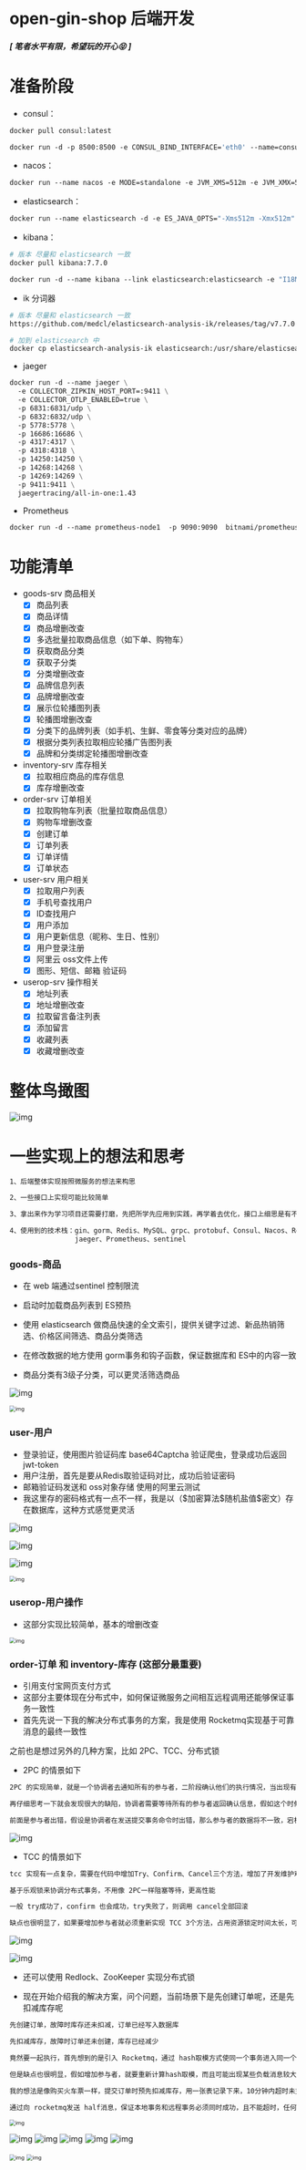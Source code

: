 # open-gin-shop 后端开发

##### [ 笔者水平有限，希望玩的开心😝 ]

# 准备阶段

- consul：

~~~dockerfile
docker pull consul:latest

docker run -d -p 8500:8500 -e CONSUL_BIND_INTERFACE='eth0' --name=consul consul agent -server -bootstrap -ui -client='0.0.0.0'
~~~

- nacos：

~~~dockerfile
docker run --name nacos -e MODE=standalone -e JVM_XMS=512m -e JVM_XMX=512m -e JVM_XMN=256m -p 8848:8848 -d nacos/nacos-server:latest
~~~

- elasticsearch：

~~~dockerfile
docker run --name elasticsearch -d -e ES_JAVA_OPTS="-Xms512m -Xmx512m" -e "discovery.type=single-node" -p 9200:9200 -p 9300:9300 elasticsearch:7.7.0
~~~

- kibana：

~~~dockerfile
# 版本 尽量和 elasticsearch 一致
docker pull kibana:7.7.0

docker run -d --name kibana --link elasticsearch:elasticsearch -e "I18N_LOCALE=zh-CN" -p 5601:5601 kibana:7.7.0
~~~

- ik 分词器

~~~dockerfile
# 版本 尽量和 elasticsearch 一致
https://github.com/medcl/elasticsearch-analysis-ik/releases/tag/v7.7.0

# 加到 elasticsearch 中
docker cp elasticsearch-analysis-ik elasticsearch:/usr/share/elasticsearch/plugins
~~~

- jaeger

~~~dockerfile
docker run -d --name jaeger \
  -e COLLECTOR_ZIPKIN_HOST_PORT=:9411 \
  -e COLLECTOR_OTLP_ENABLED=true \
  -p 6831:6831/udp \
  -p 6832:6832/udp \
  -p 5778:5778 \
  -p 16686:16686 \
  -p 4317:4317 \
  -p 4318:4318 \
  -p 14250:14250 \
  -p 14268:14268 \
  -p 14269:14269 \
  -p 9411:9411 \
  jaegertracing/all-in-one:1.43
~~~

- Prometheus

~~~dockerfile
docker run -d --name prometheus-node1  -p 9090:9090  bitnami/prometheus:latest
~~~

# 功能清单

- goods-srv 商品相关
    - [x] 商品列表
    - [x] 商品详情
    - [x] 商品增删改查
    - [x] 多选批量拉取商品信息（如下单、购物车）
    - [x] 获取商品分类
    - [x] 获取子分类
    - [x] 分类增删改查
    - [x] 品牌信息列表
    - [x] 品牌增删改查
    - [x] 展示位轮播图列表
    - [x] 轮播图增删改查
    - [x] 分类下的品牌列表（如手机、生鲜、零食等分类对应的品牌）
    - [x] 根据分类列表拉取相应轮播广告图列表
    - [x] 品牌和分类绑定轮播图增删改查
- inventory-srv 库存相关
    - [x] 拉取相应商品的库存信息
    - [x] 库存增删改查
- order-srv 订单相关
    - [x] 拉取购物车列表（批量拉取商品信息）
    - [x] 购物车增删改查
    - [x] 创建订单
    - [x] 订单列表
    - [x] 订单详情
    - [x] 订单状态
- user-srv 用户相关
    - [x] 拉取用户列表
    - [x] 手机号查找用户
    - [x] ID查找用户
    - [x] 用户添加
    - [x] 用户更新信息（昵称、生日、性别）
    - [x] 用户登录注册
    - [x] 阿里云 oss文件上传
    - [x] 图形、短信、邮箱 验证码
- userop-srv 操作相关
    - [x] 地址列表
    - [x] 地址增删改查
    - [x] 拉取留言备注列表
    - [x] 添加留言
    - [x] 收藏列表
    - [x] 收藏增删改查

# 整体鸟撖图

![img](img/img.png)

# 一些实现上的想法和思考

~~~dockerfile
1、后端整体实现按照微服务的想法来构思

2、一些接口上实现可能比较简单

3、拿出来作为学习项目还需要打磨，先把所学先应用到实践，再学着去优化，接口上细思是有不足的 [滑稽😝]

4、使用到的技术栈：gin、gorm、Redis、MySQL、grpc、protobuf、Consul、Nacos、Rocketmq、elasticsearch、
                jaeger、Prometheus、sentinel
~~~

### goods-商品

- 在 web 端通过sentinel 控制限流

- 启动时加载商品列表到 ES预热

- 使用 elasticsearch 做商品快速的全文索引，提供关键字过滤、新品热销筛选、价格区间筛选、商品分类筛选

- 在修改数据的地方使用 gorm事务和钩子函数，保证数据库和 ES中的内容一致

- 商品分类有3级子分类，可以更灵活筛选商品

![img](img/img_2.png)

<img src="img/img_1.png" alt="img" style="zoom: 65%;" />

### user-用户

- 登录验证，使用图片验证码库 base64Captcha 验证爬虫，登录成功后返回 jwt-token
- 用户注册，首先是要从Redis取验证码对比，成功后验证密码
- 邮箱验证码发送和 oss对象存储 使用的阿里云测试
- 我这里存的密码格式有一点不一样，我是以（\$加密算法$随机盐值\$密文）存在数据库，这种方式感觉更灵活

![img](img/img_3.png)

![img](img/img_4.png)

![img](img/img_5.png)

<img src="img/img_6.png" alt="img" style="zoom: 65%;" />

### userop-用户操作

- 这部分实现比较简单，基本的增删改查

<img src="img/img_7.png" alt="img" style="zoom: 65%;" />

### order-订单 和 inventory-库存 (这部分最重要)

- 引用支付宝网页支付方式
- 这部分主要体现在分布式中，如何保证微服务之间相互远程调用还能够保证事务一致性
- 首先先说一下我的解决分布式事务的方案，我是使用 Rocketmq实现基于可靠消息的最终一致性

之前也是想过另外的几种方案，比如 2PC、TCC、分布式锁

- 2PC 的情景如下

~~~dockerfile
2PC 的实现简单，就是一个协调者去通知所有的参与者，二阶段确认他们的执行情况，当出现有执行失败的，协调者就会通知所有的参与者回滚这次操作

再仔细思考一下就会发现很大的缺陷，协调者需要等待所有的参与者返回确认信息，假如这个时候出现某个节点网路延迟或直接宕机，迟迟接收不到确认将持续阻塞

前面是参与者出错，假设是协调者在发送提交事务命令时出错，那么参与者的数据将不一致，宕机那整个事务无法处理
~~~

![img](img/img_8.png)

- TCC 的情景如下

~~~dockerfile
tcc 实现有一点复杂，需要在代码中增加Try、Confirm、Cancel三个方法，增加了开发维护难度

基于乐观锁来协调分布式事务，不用像 2PC一样阻塞等待，更高性能

一般 try成功了，confirm 也会成功，try失败了，则调用 cancel全部回滚

缺点也很明显了，如果要增加参与者就必须重新实现 TCC 3个方法，占用资源锁定时间太长，可能死锁，参与者串行执行，无法处理多个参与者的事务
~~~

![img](img/img_9.png)

![img](img/img_10.png)

- 还可以使用 Redlock、ZooKeeper 实现分布式锁

- 现在开始介绍我的解决方案，问个问题，当前场景下是先创建订单呢，还是先扣减库存呢

~~~dockerfile
先创建订单，故障时库存还未扣减，订单已经写入数据库

先扣减库存，故障时订单还未创建，库存已经减少

竟然要一起执行，首先想到的是引入 Rocketmq，通过 hash取模方式使同一个事务进入同一个队列，这个方法异步执行好像还行

但是缺点也很明显，假如增加参与者，就要重新计算hash取模，而且可能出现某些负载消息较大，有序性也不能保证
~~~

~~~dockerfile
我的想法是像购买火车票一样，提交订单时预先扣减库存，用一张表记录下来，10分钟内超时未支付、支付失败或者取消订单，都需要自动归还扣减给库存

通过向 rocketmq发送 half消息，保证本地事务和远程事务必须同时成功，且不能超时，任何一方失败都会执行提交 half rollback消息，保证了最终的一致性
~~~

<img src="img/img_11.png" alt="img" style="zoom: 65%;" />

![img](img/img_12.png)
![img](img/img_13.png)
![img](img/img_14.png)
![img](img/img_15.png)
![img](img/img_16.png)

<img src="img/img_17.png" alt="img" style="zoom: 65%;" />
<img src="img/img_17.png" alt="img" style="zoom: 65%;" />

